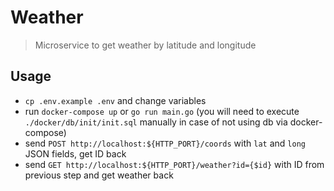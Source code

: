 # Weather

> Microservice to get weather by latitude and longitude

## Usage

+ `cp .env.example .env` and change variables
+ run `docker-compose up` or `go run main.go` (you will need to execute `./docker/db/init/init.sql` manually in case of not using db via docker-compose)
+ send `POST http://localhost:${HTTP_PORT}/coords` with `lat` and `long` JSON fields, get ID back
+ send `GET http://localhost:${HTTP_PORT}/weather?id={$id}` with ID from previous step and get weather back